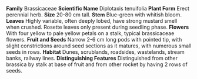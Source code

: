  **Family** Brassicaceae **Scientific Name** Diplotaxis tenuifolia **Plant Form** Erect perennial herb. **Size** 20-80 cm tall. **Stem** Blue-green with whitish bloom. **Leaves** Highly variable, often deeply lobed, have strong mustard smell when crushed. Rosette leaves only present during seedling phase. **Flowers** With four yellow to pale yellow petals on a stalk, typical brassicaceae flowers. **Fruit and Seeds** Narrow 2-6 cm long pods with pointed tip, with slight constrictions around seed sections as it matures, with numerous small seeds in rows. **Habitat** Dunes, scrublands, roadsides, wastelands, stream banks, railway lines. **Distinguishing Features** Distinguished from other brassica by stalk at base of fruit and from other rocket by having 2 rows of seeds.